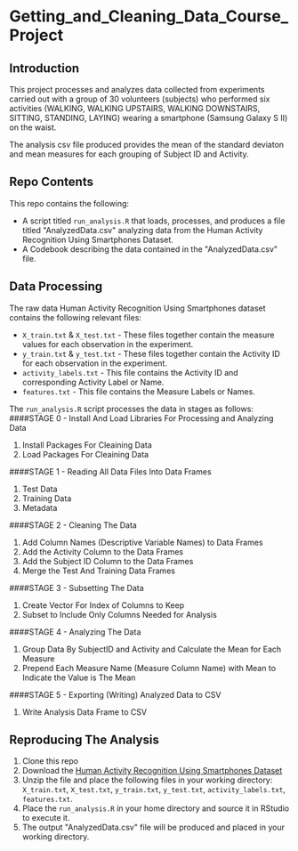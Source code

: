 # Getting_and_Cleaning_Data_Course_Project

## Introduction
This project processes and analyzes data collected from experiments carried out with a group of 30 volunteers (subjects) who performed six activities (WALKING, WALKING UPSTAIRS, WALKING DOWNSTAIRS, SITTING, STANDING, LAYING) wearing a smartphone (Samsung Galaxy S II) on the waist.

The analysis csv file produced provides the mean of the standard deviaton and mean measures for each grouping of Subject ID and Activity.


## Repo Contents
This repo contains the following:
* A script titled `run_analysis.R` that loads, processes, and produces a file titled "AnalyzedData.csv" analyzing data from the Human Activity Recognition Using Smartphones Dataset.
* A Codebook describing the data contained in the "AnalyzedData.csv" file.


## Data Processing
The raw data Human Activity Recognition Using Smartphones dataset contains the following relevant files:
* `X_train.txt` & `X_test.txt` - These files together contain the measure values for each observation in the experiment.
* `y_train.txt` & `y_test.txt` - These files together contain the Activity ID for each observation in the experiment.
* `activity_labels.txt` - This file contains the Activity ID and corresponding Activity Label or Name.
* `features.txt` - This file contains the Measure Labels or Names.


The `run_analysis.R` script processes the data in stages as follows:
####STAGE 0 - Install And Load Libraries For Processing and Analyzing Data
1. Install Packages For Cleaining Data
2. Load Packages For Cleaining Data

####STAGE 1 - Reading All Data Files Into Data Frames
1. Test Data
2. Training Data
3. Metadata

####STAGE 2 - Cleaning The Data
1. Add Column Names (Descriptive Variable Names) to Data Frames
2. Add the Activity Column to the Data Frames
3. Add the Subject ID Column to the Data Frames
4. Merge the Test And Training Data Frames

####STAGE 3 - Subsetting The Data
1. Create Vector For Index of Columns to Keep
2. Subset to Include Only Columns Needed for Analysis

####STAGE 4 - Analyzing The Data
1. Group Data By SubjectID and Activity and Calculate the Mean for Each Measure
2. Prepend Each Measure Name (Measure Column Name) with Mean to Indicate the Value is The Mean

####STAGE 5 - Exporting (Writing) Analyzed Data to CSV
1. Write Analysis Data Frame to CSV


## Reproducing The Analysis

1. Clone this repo
2. Download the [Human Activity Recognition Using Smartphones Dataset](https://d396qusza40orc.cloudfront.net/getdata%2Fprojectfiles%2FUCI%20HAR%20Dataset.zip) 
3. Unzip the file and place the following files in your working directory: `X_train.txt`, `X_test.txt`, `y_train.txt`, `y_test.txt`, `activity_labels.txt`, `features.txt`.
4. Place the `run_analysis.R` in your home directory and source it in RStudio to execute it.
5. The output "AnalyzedData.csv" file will be produced and placed in your working directory.
